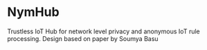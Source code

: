 # NymHub
Trustless IoT Hub for network level privacy and anonymous IoT rule processing.
Design based on paper by Soumya Basu
